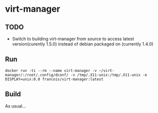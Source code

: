 # virt-manager

## TODO
- Switch to building virt-manager from source to access latest version(curently 1.5.0) instead of debian packaged on (currently 1.4.0)

## Run
```
docker run -ti --rm --name virt-manager -v ~/virt-manager/:/root/.config/dconf/ -v /tmp/.X11-unix:/tmp/.X11-unix -e DISPLAY=unix:0.0 francois/virt-manager:latest
```

## Build
As usual...
